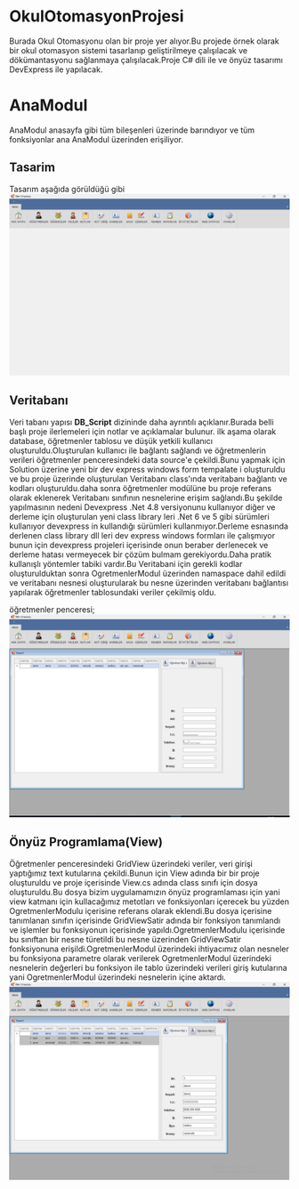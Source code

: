 # OkulOtomasyonProjesi
Burada Okul Otomasyonu olan bir proje yer alıyor.Bu projede örnek olarak bir okul otomasyon sistemi tasarlanıp geliştirilmeye çalışılacak ve dökümantasyonu sağlanmaya çalışılacak.Proje C# dili ile ve önyüz tasarımı DevExpress ile yapılacak.

# AnaModul
AnaModul anasayfa gibi tüm bileşenleri üzerinde barındıyor ve tüm fonksiyonlar ana AnaModul üzerinden erişiliyor.
## Tasarim
Tasarım aşağıda görüldüğü gibi
![AnaModul-Tasarim](./img/ana-modul-tasarimi.PNG)
## Veritabanı
Veri tabanı yapısı **DB_Script** dizininde daha ayrıntılı açıklanır.Burada belli başlı proje ilerlemeleri için notlar ve açıklamalar bulunur.
ilk aşama olarak database, öğretmenler tablosu ve düşük yetkili kullanıcı oluşturuldu.Oluşturulan kullanıcı ile bağlantı sağlandı ve öğretmenlerin verileri öğretmenler penceresindeki data source'e çekildi.Bunu yapmak için Solution üzerine yeni bir dev express windows form tempalate i oluşturuldu ve bu proje üzerinde oluşturulan Veritabanı class'ında veritabanı bağlantı ve kodları oluşturuldu.daha sonra öğretmenler modülüne bu proje referans olarak eklenerek Veritabanı sınıfının nesnelerine erişim sağlandı.Bu şekilde yapılmasının nedeni Devexpress .Net 4.8 versiyonunu kullanıyor diğer ve derleme için oluşturulan yeni class library leri .Net 6 ve 5 gibi sürümleri kullanıyor  devexpress in kullandığı sürümleri kullanmıyor.Derleme esnasında derlenen class library dll leri dev express windows formları ile çalışmıyor bunun için devexpress projeleri içerisinde onun beraber derlenecek ve derleme hatası vermeyecek bir çözüm bulmam gerekiyordu.Daha pratik kullanışlı yöntemler tabiki vardır.Bu Veritabani için gerekli kodlar oluşturulduktan sonra OgretmenlerModul üzerinden namaspace dahil edildi ve veritabanı nesnesi oluşturularak bu nesne üzerinden veritabanı bağlantısı yapılarak öğretmenler tablosundaki veriler çekilmiş oldu.

öğretmenler penceresi;
![ogretmenler-modulu-1](./img/ogretmenler-modulu-veritabani-baglanti.PNG)

## Önyüz Programlama(View)
Öğretmenler penceresindeki GridView üzerindeki veriler, veri girişi yaptığımız  text kutularına çekildi.Bunun için View adında bir bir proje oluşturuldu ve proje içerisinde View.cs adında class sınıfı için dosya oluşturuldu.Bu dosya bizim uygulamamızın önyüz programlaması için yani view katmanı için kullacağımız metotları ve fonksiyonları içerecek bu yüzden OgretmenlerModulu içerisine referans olarak eklendi.Bu dosya içerisine tanımlanan sınıfın içerisinde GridViewSatir adında bir fonksiyon tanımlandı ve işlemler bu fonksiyonun içerisinde yapıldı.OgretmenlerModulu içerisinde bu sınıftan bir nesne türetildi bu nesne üzerinden GridViewSatir fonksiyonuna erişildi.OgretmenlerModul üzerindeki ihtiyacımız olan nesneler bu fonksiyona parametre olarak verilerek OgretmenlerModul üzerindeki nesnelerin değerleri bu fonksiyon ile tablo üzerindeki verileri giriş kutularına yani OgretmenlerModul üzerindeki nesnelerin içine aktardı.
![gridviewdata](./img/gridview.PNG)
